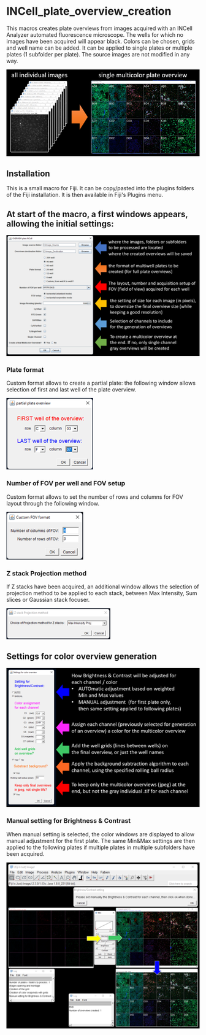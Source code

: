 # INCell_plate_overview_creation
This macros creates plate overviews from images acquired with an INCell Analyzer automated fluorescence microscope. The wells for which no images have been acquired will appear black. Colors can be chosen, grids and well name can be added. It can be applied to single plates or multiple plates (1 subfolder per plate). The source images are not modified in any way.

![Image](https://github.com/FabienKuttler/INCell_plate_overview_creation/blob/main/Images/goal_of_macro.png)

## Installation
This is a small macro for Fiji. It can be copy/pasted into the plugins folders of the Fiji installation. It is then available in Fiji's Plugins menu.
## At start of the macro, a first windows appears, allowing the initial settings:
![Image](https://github.com/FabienKuttler/INCell_plate_overview_creation/blob/main/Images/OVERVIEW_plate_INCell.png)

### Plate format
Custom format allows to create a partial plate: the following window allows selection of first and last well of the plate overview.

![Image](https://github.com/FabienKuttler/INCell_plate_overview_creation/blob/main/Images/partial_plate_overview.png)
### Number of FOV per well and FOV setup
Custom format allows to set the number of rows and columns for FOV layout through the following window.

![Image](https://github.com/FabienKuttler/INCell_plate_overview_creation/blob/main/Images/Custom_FOV_format.png) 
### Z stack Projection method
If Z stacks have been acquired, an additional window allows the selection of projection method to be applied to each stack, between Max Intensity, Sum slices or Gaussian stack focuser.

![Image](https://github.com/FabienKuttler/INCell_plate_overview_creation/blob/main/Images/Z_proj_method.png)
## Settings for color overview generation

![Image](https://github.com/FabienKuttler/INCell_plate_overview_creation/blob/main/Images/color_overview.png)
### Manual setting for Brightness & Contrast
When manual setting is selected, the color windows are displayed to allow manual adjustment for the first plate. The same Min&Max settings are then applied to the following plates if multiple plates in multiple subfolders have been acquired.

![Image](https://github.com/FabienKuttler/INCell_plate_overview_creation/blob/main/Images/manual_setting.png)

